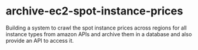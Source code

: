 # archive-ec2-spot-instance-prices
Building a system to crawl the spot instance prices across regions for all instance types from amazon APIs and archive them in a database and also provide an API to access it.
